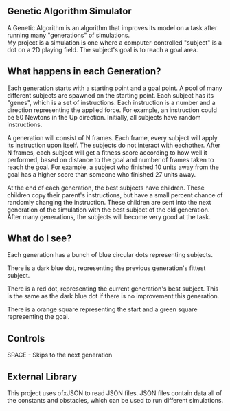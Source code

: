## Genetic Algorithm Simulator  

A Genetic Algorithm is an algorithm that improves its model on a task after running many "generations" of simulations.  
My project is a simulation is one where a computer-controlled "subject" is a dot on a 2D playing field. The subject's goal is to reach a goal area.

## What happens in each Generation?

Each generation starts with a starting point and a goal point. A pool of many different subjects are spawned on the starting point. Each subject has its "genes", which is a set of instructions. Each instruction is a number and a direction representing the applied force. For example, an instruction could be 50 Newtons in the Up direction. Initially, all subjects have random instructions.

A generation will consist of N frames. Each frame, every subject will apply its instruction upon itself. The subjects do not interact with eachother. After N frames, each subject will get a fitness score according to how well it performed, based on distance to the goal and number of frames taken to reach the goal. For example, a subject who finished 10 units away from the goal has a higher score than someone who finished 27 units away.  

At the end of each generation, the best subjects have children. These children copy their parent's instructions, but have a small percent chance of randomly changing the instruction. These children are sent into the next generation of the simulation with the best subject of the old generation. After many generations, the subjects will become very good at the task.  

## What do I see?

Each generation has a bunch of blue circular dots representing subjects.   

There is a dark blue dot, representing the previous generation's fittest subject.   

There is a red dot, representing the current generation's best subject. This is the same as the dark blue dot if there is no improvement this generation.

There is a orange square representing the start and a green square representing the goal.

## Controls

SPACE	-	Skips to the next generation

## External Library

This project uses ofxJSON to read JSON files. JSON files contain data all of the constants and obstacles, which can be used to run different simulations.